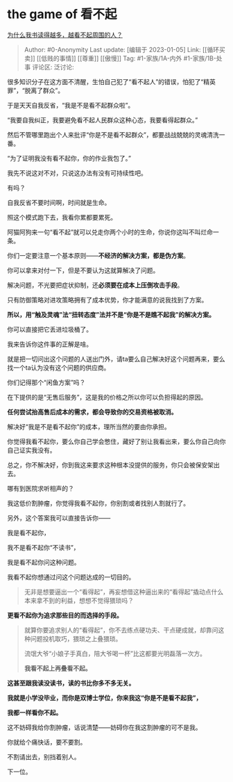 # the game of 看不起
[为什么我书读得越多，越看不起周围的人？](https://www.zhihu.com/question/26828496/answer/2830201218)

> Author: #0-Anonymity
> Last update: [编辑于 2023-01-05]
> Link: [[循环买卖]] [[低贱的事情]] [[尊重]] [[傲慢]]
> Tag: #1-家族/1A-内外 #1-家族/1B-处事
> 评论区:
> 泛讨论:

很多知识分子在这方面不清醒，生怕自己犯了“看不起人”的错误，怕犯了“精英罪”，“脱离了群众”。

于是天天自我反省，“我是不是看不起群众啦”。

“我要自我纠正，我要避免看不起人民群众这种心态，我要看得起群众。”

然后不管哪里跑出个人来批评“你是不是看不起群众”，都要战战兢兢的灵魂清洗一番。

“为了证明我没有看不起你，你的作业我包了。”

我先不说这对不对，只说这办法有没有可持续性吧。

有吗？

自我反省不要时间啊，时间就是生命。

照这个模式跑下去，我看你累都要累死。

阿猫阿狗来一句“看不起”就可以兑走你两个小时的生命，你说你这叫不叫烂命一条。

你们一定要注意一个基本原则——**不经济的解决方案，都是伪方案**。

你可以拿来对付一下，但是不要认为这就算解决了问题。

解决问题，不光要把症状抑制，还**必须要在成本上压倒攻击手段**。

只有防御策略对进攻策略拥有了成本优势，你才能满意的说我找到了方案。

**所以，用“触及灵魂”法“扭转态度”法并不是“你是不是瞧不起我”的解决方案。**

你可以直接把它丢进垃圾桶了。

我来告诉你这件事的正解是啥。

就是把一切问出这个问题的人送出门外，请ta要么自己解决好这个问题再来，要么找一个ta认为没有这个问题的供应商。

你们记得那个“闲鱼方案”吗？

在下提供的是“无售后服务”，这是我的价格之所以你可以负担得起的原因。

**任何尝试抬高售后成本的需求，都会导致你的交易资格被取消。**

解决好“我是不是看不起你”的成本，理所当然的要由你承担。

你觉得我看不起你，要么你自己学会憋住，藏好了别让我看出来，要么你自己向你自己证实我没有。

总之，你不解决好，你到我这来要求这种根本没提供的服务，你只会被保安架出去。

哪有到医院求听相声的？

我这低价割肿瘤，你觉得我看不起你，你别割或者找别人割就行了。

另外，这个答案我可以直接告诉你——

我是看不起你，

我不是看不起你“不读书”，

我是看不起你问这种问题。

我看不起你想通过问这个问题达成的一切目的。

> 无非是想要逼出一个“看得起”，再妄想借这种逼出来的“看得起”撬动点什么本来拿不到的利益，想想不觉得猥琐吗？

**更看不起你为追求那些目的而选择的手段。**

> 就算你要追求别人的“看得起”，你不去练点硬功夫、干点硬成就，却靠问这种问题投机取巧，猥琐之上叠猥琐。
>
> 流氓大爷“小娘子手真白，陪大爷喝一杯”比这都要光明磊落一次方。
>
> **我看不起上再叠看不起。**

**这甚至跟我读没读书，读的书比你多不多无关。**

**我就是小学没毕业，而你是双博士学位，你来我这“你是不是看不起我”，**

**我都一样看你不起。**

这不妨碍我给你割肿瘤，话说清楚——妨碍你在我这割肿瘤的可不是我。

你就给个痛快话，要不要割。

不割请出去，别挡着别人。

下一位。
